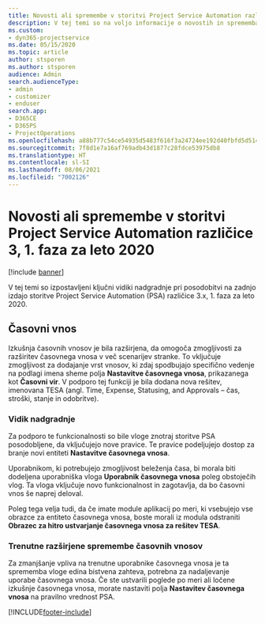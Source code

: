 ```yaml
---
title: Novosti ali spremembe v storitvi Project Service Automation različice 3.x, 1. faza za leto 2020
description: V tej temi so na voljo informacije o novostih in spremembah v storitvi Project Service Automation različice 3, 1. faza za leto 2020.
ms.custom:
- dyn365-projectservice
ms.date: 05/15/2020
ms.topic: article
author: stsporen
ms.author: stsporen
audience: Admin
search.audienceType:
- admin
- customizer
- enduser
search.app:
- D365CE
- D365PS
- ProjectOperations
ms.openlocfilehash: a88b777c54ce54935d5483f616f3a24724ee192d40fbfd5d514f990e958dd5ea
ms.sourcegitcommit: 7f8d1e7a16af769adb43d1877c28fdce53975db8
ms.translationtype: HT
ms.contentlocale: sl-SI
ms.lasthandoff: 08/06/2021
ms.locfileid: "7002126"
---
```

# <a name="whats-new-or-changed-in-project-service-automation-version-3-wave-1-2020"></a>Novosti ali spremembe v storitvi Project Service Automation različice 3, 1. faza za leto 2020

[!include [banner](../includes/psa-now-project-operations.md)]

V tej temi so izpostavljeni ključni vidiki nadgradnje pri posodobitvi na zadnjo izdajo storitve Project Service Automation (PSA) različice 3.x, 1. faza za leto 2020.

## <a name="time-entry"></a>Časovni vnos
Izkušnja časovnih vnosov je bila razširjena, da omogoča zmogljivosti za razširitev časovnega vnosa v več scenarijev stranke. To vključuje zmogljivost za dodajanje vrst vnosov, ki zdaj spodbujajo specifično vedenje na podlagi imena sheme polja **Nastavitve časovnega vnosa**, prikazanega kot **Časovni vir**. V podporo tej funkciji je bila dodana nova rešitev, imenovana TESA (angl. Time, Expense, Statusing, and Approvals – čas, stroški, stanje in odobritve).

### <a name="upgrade-consideration"></a>Vidik nadgradnje
Za podporo te funkcionalnosti so bile vloge znotraj storitve PSA posodobljene, da vključujejo nove pravice. Te pravice podeljujejo dostop za branje novi entiteti **Nastavitve časovnega vnosa**.

Uporabnikom, ki potrebujejo zmogljivost beleženja časa, bi morala biti dodeljena uporabniška vloga **Uporabnik časovnega vnosa** poleg obstoječih vlog. Ta vloga vključuje novo funkcionalnost in zagotavlja, da bo časovni vnos še naprej deloval.

Poleg tega velja tudi, da če imate module aplikacij po meri, ki vsebujejo vse obrazce za entiteto časovnega vnosa, boste morali iz modula odstraniti **Obrazec za hitro ustvarjanje časovnega vnosa za rešitev TESA**.

### <a name="currently-extended-time-entry-changes"></a>Trenutne razširjene spremembe časovnih vnosov
Za zmanjšanje vpliva na trenutne uporabnike časovnega vnosa je ta sprememba vloge edina bistvena zahteva, potrebna za nadaljevanje uporabe časovnega vnosa. Če ste ustvarili poglede po meri ali ločene izkušnje časovnega vnosa, morate nastaviti polja **Nastavitev časovnega vnosa** na pravilno vrednost PSA.


[!INCLUDE[footer-include](../includes/footer-banner.md)]